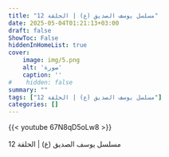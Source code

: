 ```yaml
---
title: "مسلسل يوسف الصديق (ع) | الحلقة 12"
date: 2025-05-04T01:21:13+03:00
draft: false
ShowToc: False
hiddenInHomeList: true
cover:
    image: img/5.png
    alt: 'صورة'
    caption: ''
#    hidden: false
summary: ""
tags: ["مسلسل يوسف الصديق (ع) | الحلقة 12"]
categories: []
---
```


{{< youtube 67N8qD5oLw8 >}}  
 <br>
مسلسل يوسف الصديق (ع) | الحلقة 12